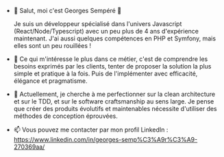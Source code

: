 - 👋 Salut, moi c'est Georges Sempéré 🐻

	Je suis un développeur spécialisé dans l'univers Javascript (React/Node/Typescript) avec un peu plus de 4 ans d'expérience maintenant. J'ai aussi quelques compétences en PHP et Symfony, mais elles sont un peu rouillées !

- 👀 Ce qui m'intéresse le plus dans ce métier, c'est de comprendre les besoins exprimés par les clients, tenter de proposer la solution la plus simple et pratique à la fois. Puis de l'implémenter avec efficacité, élégance et pragmatisme.

- 🌱 Actuellement, je cherche à me perfectionner sur la clean architecture et sur le TDD, et sur le software craftsmanship au sens large. Je pense que créer des produits évolutifs et maintenables nécessite d'utiliser des méthodes de conception éprouvées.

- 📫 Vous pouvez me contacter par mon profil LinkedIn : https://www.linkedin.com/in/georges-semp%C3%A9r%C3%A9-270369aa/
